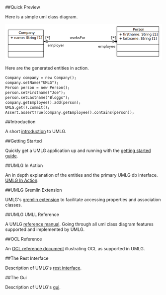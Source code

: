 ##Quick Preview

Here is a simple uml class diagram.

![image of person works for company](images/uml/Package_umlg_demoQuickPreviewClassDiagram.PNG)

Here are the generated entities in action.

    Company company = new Company();
    company.setName("UMLG");
    Person person = new Person();
    person.setFirstname("Joe");
    person.setLastname("Bloggs");
    company.getEmployee().add(person);
    UMLG.get().commit();
    Assert.assertTrue(company.getEmployee().contains(person));

##Introduction

A short [introduction](introduction.html) to UMLG.

##Getting Started

Quickly get a UMLG application up and running with the [getting started guide](getting_started.html).

##UMLG In Action

An in depth explanation of the entities and the primary UMLG db interface. [UMLG In Action](umlg_inaction.html).

##UMLG Gremlin Extension

UMLG's [gremlin extension](gremlin_extension.html) to facilitate accessing properties and association classes.

##UMLG UMLL Reference

A UMLG [reference manual](umlg_reference.html). Going through all uml class diagram features supported and implemented by UMLG.

##OCL Reference

An [OCL reference document](ocl_reference.html) illustrating OCL as supported in UMLG.

##The Rest Interface

Description of UMLG's  [rest interface](rest_interface.html).

##The Gui

Description of UMLG's [gui](gui.html).